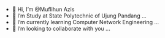 - 👋 Hi, I’m @Muflihun Azis
- 👀 I’m Study at State Polytechnic of Ujung Pandang ...
- 🌱 I’m currently learning Computer Network Engineering ...
- 💞️ I’m looking to collaborate with you ...

<!---
MuflihunAzis/MuflihunAzis is a ✨ special ✨ repository because its `README.md` (this file) appears on your GitHub profile.
You can click the Preview link to take a look at your changes.
--->
